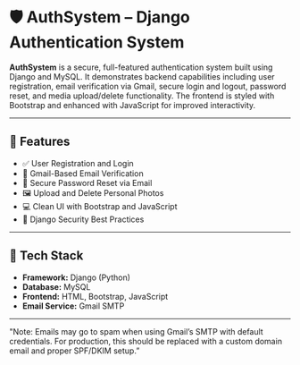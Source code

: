 # 🛡️ AuthSystem – Django Authentication System

**AuthSystem** is a secure, full-featured authentication system built using Django and MySQL. 
It demonstrates backend capabilities including user registration, email verification via Gmail, secure login and logout, password reset, and media upload/delete functionality.
The frontend is styled with Bootstrap and enhanced with JavaScript for improved interactivity.

---

## 🚀 Features

- ✅ User Registration and Login
- 📧 Gmail-Based Email Verification
- 🔑 Secure Password Reset via Email
- 🖼️ Upload and Delete Personal Photos
- 💻 Clean UI with Bootstrap and JavaScript
- 🔐 Django Security Best Practices

---

## 🧰 Tech Stack

- **Framework:** Django (Python)
- **Database:** MySQL
- **Frontend:** HTML, Bootstrap, JavaScript
- **Email Service:** Gmail SMTP

---

"Note: Emails may go to spam when using Gmail’s SMTP with default credentials. For production, this should be replaced with a custom domain email and proper SPF/DKIM setup.”
